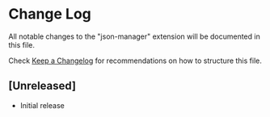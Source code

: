 # Change Log

All notable changes to the "json-manager" extension will be documented in this file.

Check [Keep a Changelog](http://keepachangelog.com/) for recommendations on how to structure this file.

## [Unreleased]

- Initial release